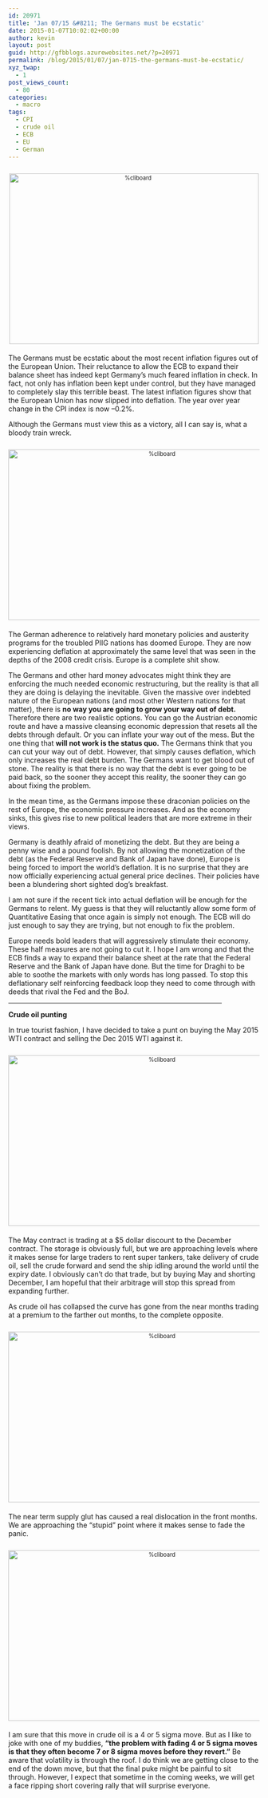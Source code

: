 ```yaml
---
id: 20971
title: 'Jan 07/15 &#8211; The Germans must be ecstatic'
date: 2015-01-07T10:02:02+00:00
author: kevin
layout: post
guid: http://gfbblogs.azurewebsites.net/?p=20971
permalink: /blog/2015/01/07/jan-0715-the-germans-must-be-ecstatic/
xyz_twap:
  - 1
post_views_count:
  - 80
categories:
  - macro
tags:
  - CPI
  - crude oil
  - ECB
  - EU
  - German
---
```

<div style="width: image width px; font-size: 80%; text-align: center;">
  <a href="http://themacrotourist.com/pictures/Azure/trainwreckJan0715.png"><img class="size-full wp-image-14271" style="padding-top: 1.0em;padding-bottom: 0.5em;" alt="%cliboard" src="http://themacrotourist.com/pictures/Azure/trainwreckJan0715.png" width="500" height="342" /></a>
</div>

The Germans must be ecstatic about the most recent inflation figures out of the European Union. Their reluctance to allow the ECB to expand their balance sheet has indeed kept Germany&#8217;s much feared inflation in check. In fact, not only has inflation been kept under control, but they have managed to completely slay this terrible beast. The latest inflation figures show that the European Union has now slipped into deflation. The year over year change in the CPI index is now &#8211;0.2%. 

Although the Germans must view this as a victory, all I can say is, what a bloody train wreck.

<div style="width: image width px; font-size: 80%; text-align: center;">
  <a href="http://themacrotourist.com/pictures/Azure/EUCPIJan0715.png"><img class="size-full wp-image-14271" style="padding-top: 1.0em;padding-bottom: 0.5em;" alt="%cliboard" src="http://themacrotourist.com/pictures/Azure/EUCPIJan0715.png" width="600" height="342" /></a>
</div>

The German adherence to relatively hard monetary policies and austerity programs for the troubled PIIG nations has doomed Europe. They are now experiencing deflation at approximately the same level that was seen in the depths of the 2008 credit crisis. Europe is a complete shit show. 

The Germans and other hard money advocates might think they are enforcing the much needed economic restructuring, but the reality is that all they are doing is delaying the inevitable. Given the massive over indebted nature of the European nations (and most other Western nations for that matter), there is **no way you are going to grow your way out of debt.** Therefore there are two realistic options. You can go the Austrian economic route and have a massive cleansing economic depression that resets all the debts through default. Or you can inflate your way out of the mess. But the one thing that **will not work is the status quo.** The Germans think that you can cut your way out of debt. However, that simply causes deflation, which only increases the real debt burden. The Germans want to get blood out of stone. The reality is that there is no way that the debt is ever going to be paid back, so the sooner they accept this reality, the sooner they can go about fixing the problem. 

In the mean time, as the Germans impose these draconian policies on the rest of Europe, the economic pressure increases. And as the economy sinks, this gives rise to new political leaders that are more extreme in their views. 

Germany is deathly afraid of monetizing the debt. But they are being a penny wise and a pound foolish. By not allowing the monetization of the debt (as the Federal Reserve and Bank of Japan have done), Europe is being forced to import the world&#8217;s deflation. It is no surprise that they are now officially experiencing actual general price declines. Their policies have been a blundering short sighted dog&#8217;s breakfast. 

I am not sure if the recent tick into actual deflation will be enough for the Germans to relent. My guess is that they will reluctantly allow some form of Quantitative Easing that once again is simply not enough. The ECB will do just enough to say they are trying, but not enough to fix the problem. 

Europe needs bold leaders that will aggressively stimulate their economy. These half measures are not going to cut it. I hope I am wrong and that the ECB finds a way to expand their balance sheet at the rate that the Federal Reserve and the Bank of Japan have done. But the time for Draghi to be able to soothe the markets with only words has long passed. To stop this deflationary self reinforcing feedback loop they need to come through with deeds that rival the Fed and the BoJ. 

<hr size="3" width="85%" />

**Crude oil punting**

In true tourist fashion, I have decided to take a punt on buying the May 2015 WTI contract and selling the Dec 2015 WTI against it. 

<div style="width: image width px; font-size: 80%; text-align: center;">
  <a href="http://themacrotourist.com/pictures/Azure/CLJan0715.png"><img class="size-full wp-image-14271" style="padding-top: 1.0em;padding-bottom: 0.5em;" alt="%cliboard" src="http://themacrotourist.com/pictures/Azure/CLJan0715.png" width="600" height="342" /></a>
</div>

The May contract is trading at a $5 dollar discount to the December contract. The storage is obviously full, but we are approaching levels where it makes sense for large traders to rent super tankers, take delivery of crude oil, sell the crude forward and send the ship idling around the world until the expiry date. I obviously can&#8217;t do that trade, but by buying May and shorting December, I am hopeful that their arbitrage will stop this spread from expanding further.

As crude oil has collapsed the curve has gone from the near months trading at a premium to the farther out months, to the complete opposite.

<div style="width: image width px; font-size: 80%; text-align: center;">
  <a href="http://themacrotourist.com/pictures/Azure/CLCurveJan0715.png"><img class="size-full wp-image-14271" style="padding-top: 1.0em;padding-bottom: 0.5em;" alt="%cliboard" src="http://themacrotourist.com/pictures/Azure/CLCurveJan0715.png" width="600" height="342" /></a>
</div>

The near term supply glut has caused a real dislocation in the front months. We are approaching the &#8220;stupid&#8221; point where it makes sense to fade the panic. 

<div style="width: image width px; font-size: 80%; text-align: center;">
  <a href="http://themacrotourist.com/pictures/Azure/CLG5Jan0715.png"><img class="size-full wp-image-14271" style="padding-top: 1.0em;padding-bottom: 0.5em;" alt="%cliboard" src="http://themacrotourist.com/pictures/Azure/CLG5Jan0715.png" width="600" height="342" /></a>
</div>

I am sure that this move in crude oil is a 4 or 5 sigma move. But as I like to joke with one of my buddies, **&#8220;the problem with fading 4 or 5 sigma moves is that they often become 7 or 8 sigma moves before they revert.&#8221;** Be aware that volatility is through the roof. I do think we are getting close to the end of the down move, but that the final puke might be painful to sit through. However, I expect that sometime in the coming weeks, we will get a face ripping short covering rally that will surprise everyone.